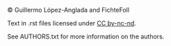 © Guillermo López-Anglada and FichteFoll

Text in .rst files licensed under [CC by-nc-nd][license].

See AUTHORS.txt for more information on the authors.

[license]: http://creativecommons.org/licenses/by-nc-nd/4.0/
